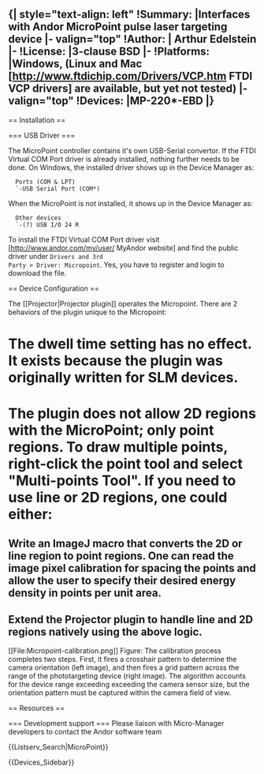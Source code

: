 {| style="text-align: left"
!Summary:
|Interfaces with Andor MicroPoint pulse laser targeting device
|- valign="top"
!Author:
| Arthur Edelstein
|-
!License:
|3-clause BSD
|-
!Platforms:
|Windows, (Linux and Mac [http://www.ftdichip.com/Drivers/VCP.htm FTDI VCP drivers] are available, but yet not tested)
|- valign="top"
!Devices:
|MP-220*-EBD
|}
----

== Installation ==

=== USB Driver ===

The MicroPoint controller contains it's own USB-Serial convertor.  If the FTDI Virtual COM Port driver is already installed, nothing further needs to be done.  On Windows, the installed driver shows up in the Device Manager as:

      Ports (COM & LPT)
      `-USB Serial Port (COM*)

When the MicroPoint is not installed, it shows up in the Device Manager as:

      Other devices
      `-(?) USB I/O 24 R

To install the FTDI Virtual COM Port driver visit [http://www.andor.com/my/user/ MyAndor website] and find the public driver under <code>Drivers and 3rd Party > Driver: Micropoint</code>. Yes, you have to register and login to download the file.

== Device Configuration ==

The [[Projector|Projector plugin]] operates the Micropoint.  There are 2 behaviors of the plugin unique to the Micropoint:

# The dwell time setting has no effect.  It exists because the plugin was originally written for SLM devices.
# The plugin does not allow 2D regions with the MicroPoint; only point regions.  To draw multiple points, right-click the point tool and select "Multi-points Tool". If you need to use line or 2D regions, one could either:
## Write an ImageJ macro that converts the 2D or line region to point regions.  One can read the image pixel calibration for spacing the points and allow the user to specify their desired energy density in points per unit area.
## Extend the Projector plugin to handle line and 2D regions natively using the above logic.

[[File:Micropoint-calibration.png]] Figure: The calibration process completes two steps.  First, it fires a crosshair pattern to determine the camera orientation (left image), and then fires a grid pattern across the range of the phototargeting device (right image).  The algorithm accounts for the device range exceeding exceeding the camera sensor size, but the orientation pattern must be captured within the camera field of view.

== Resources ==

=== Development support ===
Please liaison with Micro-Manager developers to contact the Andor software team

{{Listserv_Search|MicroPoint}}

{{Devices_Sidebar}}
